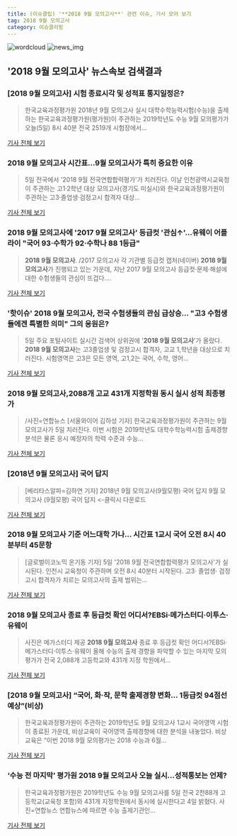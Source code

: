 ```yaml
---
title: (이슈클립) '**2018 9월 모의고사**' 관련 이슈, 기사 모아 보기
tag: 2018 9월 모의고사
category: 이슈클리핑
---
```

![wordcloud](https://s3.ap-northeast-2.amazonaws.com/lyrics101-wordcloud/2018-09-05-1536118156.png)
![news_img](https://user-images.githubusercontent.com/42597476/44507050-1206f400-a6e4-11e8-8d98-7ffbfebb353f.png)
## **'**2018 9월 모의고사**'** 뉴스속보 검색결과
### [**2018 9월 모의고사**] 시험 종료시각 및 성적표 통지일정은?

>한국교육과정평가원 2018년 9월 모의고사 실시 대학수학능력시험(수능)을 출제하는 한국교육과정평가원(평가원)이 주관하는 2019학년도 수능 9월 모의평가가 오늘(5일) 8시 40분 전국 2519개 시험장에서...

<a href="http://edu.donga.com/?p=article&ps=view&at_no=20180905091532739912" target="_blank">기사 전체 보기</a>

### **2018 9월 모의고사** 시간표…9월 모의고사가 특히 중요한 이유

>5일 전국에서 '2018 9월 전국연합합력평가'가 치러진다. 이날 인천광역시교육청이 주관하는 고1·2학년 대상 모의고사(경기도 미실시)와 한국교육과정평가원이 주관하는 고3·졸업생·검정고시 합격자 대상...

<a href="http://news20.busan.com/controller/newsController.jsp?newsId=20180905000018" target="_blank">기사 전체 보기</a>

### **2018 9월 모의고사**에 '2017 9월 모의고사' 등급컷 '관심↑'…유웨이 어플라이 "국어 93·수학가 92·수학나 88 1등급"

>**2018 9월 모의고사**. /2017 모의고사 각 기관별 등급컷 캡처(네이버)  **2018 9월 모의고사**가 진행되고 있는 가운데, 지난 2017 9월 모의고사 등급컷·문제·해설에 대한 수험생들의 관심이 뜨겁다....

<a href="http://www.kyeongin.com/main/view.php?key=20180905000956305" target="_blank">기사 전체 보기</a>

### '핫이슈' **2018 9월 모의고사**, 전국 수험생들의 관심 급상승... "고3 수험생들에겐 특별한 의미" 그의 응원은?

>5일 주요 포털사이트 실시간 검색어 상위권에 '**2018 9월 모의고사**'가 올랐다. **2018 9월 모의고사**는 고3졸업생 및 검정고시 합격자, 고교 1,학년을 대상으로 치러진다. 시험영역은 고3은 모든 영역, 고1,2는 국어, 수학, 영어...

<a href="http://www.upkorea.net/news/articleView.html?idxno=383444" target="_blank">기사 전체 보기</a>

### **2018 9월 모의고사**,2088개 고교 431개 지정학원 동시 실시 성적 최종평가

>/사진=연합뉴스 [서울와이어 김하성 기자]  한국교육과정평가원이 주관하는 9월 모의고사가 5일 치러진다. 이번 시험은 2019학년도 대학수학능력시험  출제경향 분석은 물론 응시 예정자의 학력 수준과 수능...

<a href="http://www.seoulwire.com/news/articleView.html?idxno=25164" target="_blank">기사 전체 보기</a>

### [2018년 9월 모의고사] 국어 답지

>[베리타스알파=김하연 기자] 2018년 9월 모의고사(9월모평) 국어 답지 9월 모의고사 (9월모평) 국어 답지 <-클릭시 다운로드

<a href="http://www.veritas-a.com/news/articleView.html?idxno=126706" target="_blank">기사 전체 보기</a>

### **2018 9월 모의고사** 기준 어느대학 가나... 시간표 1교시 국어 오전 8시 40분부터 45문항

>[글로벌이코노믹 온기동 기자] 5일 '2018 9월 전국연합합력평가 모의고사'가 실시된다. 인천시 교육청이 주관하며 오전 8시 40분터 시작된다. 고3· 졸업생· 검정고시 합격자가 치르는 모의고사의 출제 범위는...

<a href="http://www.g-enews.com/ko-kr/news/article/news_all/2018090507305854754e4869c120_1/article.html" target="_blank">기사 전체 보기</a>

### **2018 9월 모의고사** 종료 후 등급컷 확인 어디서?EBSi·메가스터디·이투스·유웨이

>사진은 메가스터디 제공 **2018 9월 모의고사** 종료 후 등급컷 확인 어디서?EBSi·메가스터디·이투스·유웨이 올해 수능의 출제 경향을 파악할 수 있는 마지막 모의평가가 전국 2,088개 고등학교와 431개 지정 학원에서...

<a href="http://news20.busan.com/controller/newsController.jsp?newsId=20180905000089" target="_blank">기사 전체 보기</a>

### [**2018 9월 모의고사**] “국어, 화·작, 문학 출제경향 변화… 1등급컷 94점선 예상”(비상)

>한국교육과정평가원이 주관하는 2019학년도 9월 모의고사 1교시 국어영역 시험이 종료된 가운데, 비상교육이 국어영역 출제경향에 대한 분석을 내놓았다. 비상교육은 “이번 2018 9월 모의평가는 2018 수능과 6월...

<a href="http://edu.donga.com/?p=article&ps=view&at_no=20180905120638292888" target="_blank">기사 전체 보기</a>

### ‘수능 전 마지막’ 평가원 **2018 9월 모의고사** 오늘 실시…성적통보는 언제?

>한국교육과정평가원은 2019학년도 수능 9월 모의고사를 5일 전국 2천88개 고등학교(교육청 포함)와 431개 지정학원에서 동시에 실시한다고 4일 밝혔다. 사진=연합뉴스 연합뉴스에 따르면 수능 출제기관인...

<a href="http://sports.khan.co.kr/news/sk_index.html?art_id=201809050000023&sec_id=560101&pt=nv" target="_blank">기사 전체 보기</a>


